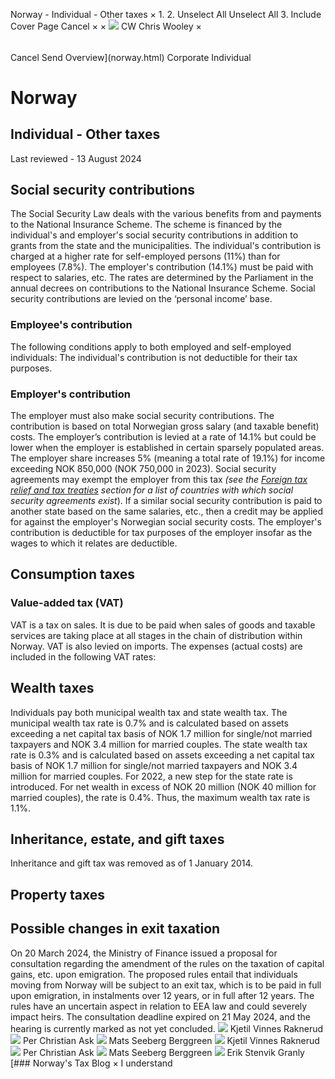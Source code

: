 Norway - Individual - Other taxes
×
1.
2.
Unselect All
Unselect All
3.
Include Cover Page
Cancel
×
×
![](-/media/world-wide-tax-summaries/attachments/global---chris-wooley.ashx%3Frev=ac5e5f3223b34096b1afc2a6009c7320&revision=ac5e5f32-23b3-4096-b1af-c2a6009c7320&hash=859B7ADC84DC2CBEC9760E9E6EE7DE6D0A8BFCDF)
CW
Chris Wooley
×
######
Cancel
Send
Overview](norway.html)
Corporate
Individual
# Norway
## Individual - Other taxes
Last reviewed - 13 August 2024
## Social security contributions
The Social Security Law deals with the various benefits from and payments to the National Insurance Scheme.
The scheme is financed by the individual's and employer's social security contributions in addition to grants from the state and the municipalities. The individual's contribution is charged at a higher rate for self-employed persons (11%) than for employees (7.8%). The employer's contribution (14.1%) must be paid with respect to salaries, etc. The rates are determined by the Parliament in the annual decrees on contributions to the National Insurance Scheme.
Social security contributions are levied on the ‘personal income’ base.
### Employee's contribution
The following conditions apply to both employed and self-employed individuals:
The individual's contribution is not deductible for their tax purposes.
### Employer's contribution
The employer must also make social security contributions. The contribution is based on total Norwegian gross salary (and taxable benefit) costs. The employer’s contribution is levied at a rate of 14.1% but could be lower when the employer is established in certain sparsely populated areas. The employer share increases 5% (meaning a total rate of 19.1%) for income exceeding NOK 850,000 (NOK 750,000 in 2023).
Social security agreements may exempt the employer from this tax *(see the [Foreign tax relief and tax treaties](norway/individual/foreign-tax-relief-and-tax-treaties.html) section for a list of countries with which social security agreements exist*). If a similar social security contribution is paid to another state based on the same salaries, etc., then a credit may be applied for against the employer's Norwegian social security costs.
The employer's contribution is deductible for tax purposes of the employer insofar as the wages to which it relates are deductible.
## Consumption taxes
### Value-added tax (VAT)
VAT is a tax on sales. It is due to be paid when sales of goods and taxable services are taking place at all stages in the chain of distribution within Norway. VAT is also levied on imports.
The expenses (actual costs) are included in the following VAT rates:
## Wealth taxes
Individuals pay both municipal wealth tax and state wealth tax.
The municipal wealth tax rate is 0.7% and is calculated based on assets exceeding a net capital tax basis of NOK 1.7 million for single/not married taxpayers and NOK 3.4 million for married couples.
The state wealth tax rate is 0.3% and is calculated based on assets exceeding a net capital tax basis of NOK 1.7 million for single/not married taxpayers and NOK 3.4 million for married couples. For 2022, a new step for the state rate is introduced. For net wealth in excess of NOK 20 million (NOK 40 million for married couples), the rate is 0.4%.
Thus, the maximum wealth tax rate is 1.1%.
## Inheritance, estate, and gift taxes
Inheritance and gift tax was removed as of 1 January 2014.
## Property taxes
## Possible changes in exit taxation
On 20 March 2024, the Ministry of Finance issued a proposal for consultation regarding the amendment of the rules on the taxation of capital gains, etc. upon emigration. The proposed rules entail that individuals moving from Norway will be subject to an exit tax, which is to be paid in full upon emigration, in instalments over 12 years, or in full after 12 years. The rules have an uncertain aspect in relation to EEA law and could severely impact heirs. The consultation deadline expired on 21 May 2024, and the hearing is currently marked as not yet concluded.
![](-/media/world-wide-tax-summaries/norwaykjetil-vinnes-raknerud003168jpg20220324070632876.ashx%3Frev=e2152fc837c847a28e9b875526fbe432&revision=e2152fc8-37c8-47a2-8e9b-875526fbe432&hash=11A106860C53AEF6AA4B3E03CBD5F9A1A0FE448A)
Kjetil Vinnes Raknerud
![](-/media/world-wide-tax-summaries/norwayper-christian-ask100390jpg20220324070925761.ashx%3Frev=1f6c4d5d0905442680a26c193ae8a6ae&revision=1f6c4d5d-0905-4426-80a2-6c193ae8a6ae&hash=34CA27547C14481BBA64B5E45074636BA0938B68)
Per Christian Ask
![](-/media/world-wide-tax-summaries/norwaymats-seeberg-berggreenberggreen-matsjpg20240813044140691.ashx%3Frev=b2170a9cc7cf4a13a1d594402fa7bbb6&revision=b2170a9c-c7cf-4a13-a1d5-94402fa7bbb6&hash=B3C5EE9FBAB3AD3F7EAA5AC98185FFB4A0A82D1B)
Mats Seeberg Berggreen
![](-/media/world-wide-tax-summaries/norwaykjetil-vinnes-raknerud003168jpg20220324070632876.ashx%3Frev=e2152fc837c847a28e9b875526fbe432&revision=e2152fc8-37c8-47a2-8e9b-875526fbe432&hash=11A106860C53AEF6AA4B3E03CBD5F9A1A0FE448A)
Kjetil Vinnes Raknerud
![](-/media/world-wide-tax-summaries/norwayper-christian-ask100390jpg20220324070925761.ashx%3Frev=1f6c4d5d0905442680a26c193ae8a6ae&revision=1f6c4d5d-0905-4426-80a2-6c193ae8a6ae&hash=34CA27547C14481BBA64B5E45074636BA0938B68)
Per Christian Ask
![](-/media/world-wide-tax-summaries/norwaymats-seeberg-berggreenberggreen-matsjpg20240813044140691.ashx%3Frev=b2170a9cc7cf4a13a1d594402fa7bbb6&revision=b2170a9c-c7cf-4a13-a1d5-94402fa7bbb6&hash=B3C5EE9FBAB3AD3F7EAA5AC98185FFB4A0A82D1B)
Mats Seeberg Berggreen
![](-/media/world-wide-tax-summaries/norwayerik-stenvik-granlynorway--erik-stenvik-granlyjpg20220815112721896.ashx%3Frev=f68b4579366646f7b88f719bf519e037&revision=f68b4579-3666-46f7-b88f-719bf519e037&hash=A4164E93F061286C88F3EAA944025A2B25692516)
Erik Stenvik Granly
[### Norway's Tax Blog
×
I understand